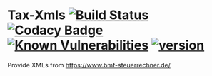 # Tax-Xmls [![Build Status](https://travis-ci.com/taxcalcs/taxxmls.svg?branch=master)](https://travis-ci.com/taxcalcs/taxxmls) [![Codacy Badge](https://app.codacy.com/project/badge/Grade/86bfb378ac3f46aea9e0d89f6f6a8f0d)](https://www.codacy.com/gh/taxcalcs/taxxmls/dashboard) [![Known Vulnerabilities](https://snyk.io/test/github/taxcalcs/taxxmls/badge.svg?targetFile=pom.xml)](https://snyk.io/test/github/taxcalcs/taxxmls?targetFile=pom.xml) [![version](https://maven-badges.herokuapp.com/maven-central/info.kuechler.bmf.taxapi/taxxmls/badge.svg)](http://search.maven.org/#search|gav|1|g%3A%22info.kuechler.bmf.taxapi%22%20AND%20a%3A%22taxxmls%22) 

Provide XMLs from https://www.bmf-steuerrechner.de/
